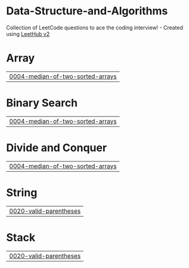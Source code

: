 # Data-Structure-and-Algorithms
Collection of LeetCode questions to ace the coding interview! - Created using [LeetHub v2](https://github.com/arunbhardwaj/LeetHub-2.0)


# Array
|  |
| ------- |
| [0004-median-of-two-sorted-arrays](https://github.com/ishupatel07/Data-Structure-and-Algorithms/tree/master/0004-median-of-two-sorted-arrays) |
# Binary Search
|  |
| ------- |
| [0004-median-of-two-sorted-arrays](https://github.com/ishupatel07/Data-Structure-and-Algorithms/tree/master/0004-median-of-two-sorted-arrays) |
# Divide and Conquer
|  |
| ------- |
| [0004-median-of-two-sorted-arrays](https://github.com/ishupatel07/Data-Structure-and-Algorithms/tree/master/0004-median-of-two-sorted-arrays) |
# String
|  |
| ------- |
| [0020-valid-parentheses](https://github.com/ishupatel07/Data-Structure-and-Algorithms/tree/master/0020-valid-parentheses) |
# Stack
|  |
| ------- |
| [0020-valid-parentheses](https://github.com/ishupatel07/Data-Structure-and-Algorithms/tree/master/0020-valid-parentheses) |